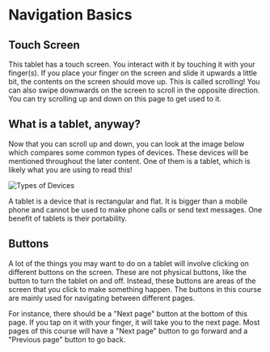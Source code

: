 # Navigation Basics

## Touch Screen

This tablet has a touch screen. You interact with it by touching it with your finger(s). If you place your finger on the screen and slide it upwards a little bit, the contents on the screen should move up. This is called scrolling! You can also swipe downwards on the screen to scroll in the opposite direction. You can try scrolling up and down on this page to get used to it.

## What is a tablet, anyway?

Now that you can scroll up and down, you can look at the image below which compares some common types of devices. These devices will be mentioned throughout the later content. One of them is a tablet, which is likely what you are using to read this!

![Types of Devices](/course/1-tablet-navigation/devices.png)

A tablet is a device that is rectangular and flat. It is bigger than a mobile phone and cannot be used to make phone calls or send text messages. One benefit of tablets is their portability.

## Buttons

A lot of the things you may want to do on a tablet will involve clicking on different buttons on the screen. These are not physical buttons, like the button to turn the tablet on and off. Instead, these buttons are areas of the screen that you click to make something happen. The buttons in this course are mainly used for navigating between different pages.

For instance, there should be a "Next page" button at the bottom of this page. If you tap on it with your finger, it will take you to the next page. Most pages of this course will have a "Next page" button to go forward and a "Previous page" button to go back.
